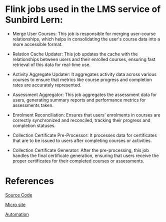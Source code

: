 # Flink jobs used in the LMS service of Sunbird Lern:

- Merge User Courses: This job is responsible for merging user-course relationships, which helps in consolidating the user's course data into a more accessible format.

- Relation Cache Updater: This job updates the cache with the relationships between users and their enrolled courses, ensuring fast retrieval of this data for real-time use.

- Activity Aggregate Updater: It aggregates activity data across various courses to ensure that metrics like course progress and completion rates are accurately represented.

- Assessment Aggregator: This job aggregates the assessment data for users, generating summary reports and performance metrics for assessments taken.

- Enrolment Reconciliation: Ensures that users’ enrolments in courses are correctly synchronized and reconciled, tracking their progress and completion statuses.

- Collection Certificate Pre-Processor: It processes data for certificates that are to be issued to users after completing courses or activities.

- Collection Certificate Generator: After the pre-processing, this job handles the final certificate generation, ensuring that users receive the proper certificates for their completed courses or assessments.

# References

[Source Code](https://github.com/Sunbird-Lern/data-pipeline/tree/master/lms-jobs)

[Micro site](https://lern.sunbird.org/use/developer-guide/lms-service/lms-flink-jobs)

[Automation](https://github.com/project-sunbird/sunbird-ed-installer/blob/96d826af805f10a80bd7390e0e5044881a162560/helmcharts/learnbb/charts/flink/values.yaml#L194)
